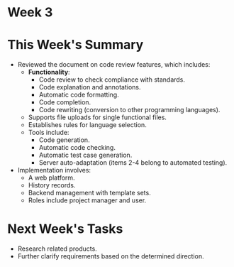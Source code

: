 # Week 3
# This Week's Summary
- Reviewed the document on code review features, which includes:
  - **Functionality**:
    - Code review to check compliance with standards.
    - Code explanation and annotations.
    - Automatic code formatting.
    - Code completion.
    - Code rewriting (conversion to other programming languages).
  - Supports file uploads for single functional files.
  - Establishes rules for language selection.
  - Tools include:
    - Code generation.
    - Automatic code checking.
    - Automatic test case generation.
    - Server auto-adaptation (items 2-4 belong to automated testing).
- Implementation involves:
  - A web platform.
  - History records.
  - Backend management with template sets.
  - Roles include project manager and user.

# Next Week's Tasks
- Research related products.
- Further clarify requirements based on the determined direction.